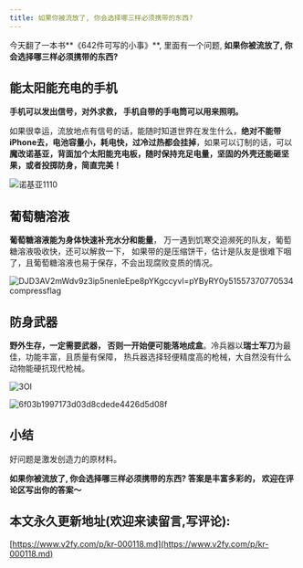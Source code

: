 ```yaml
---
title: 如果你被流放了, 你会选择哪三样必须携带的东西?
---
```


今天翻了一本书**《642件可写的小事》**, 里面有一个问题, **如果你被流放了, 你会选择哪三样必须携带的东西?**



## 能太阳能充电的手机

**手机可以发出信号，对外求救， 手机自带的手电筒可以用来照明。**

如果很幸运，流放地点有信号的话，能随时知道世界在发生什么，**绝对不能带iPhone去，电池容量小，耗电快，过冷过热都会挂掉**，如果可以订制的话，可以**魔改诺基亚，背面加个太阳能充电板，随时保持充足电量，坚固的外壳还能砸坚果，或者投掷防身，简直完美！**

![诺基亚1110](https://www.v2fy.com/asset/0i/jikemiji/jikemiji-md/kr-000118.assets/ceO9genT5KPKs.jpg)

## 葡萄糖溶液

**葡萄糖溶液能为身体快速补充水分和能量**， 万一遇到饥寒交迫濒死的队友，葡萄糖溶液吸收快，还可以解救一下， 如果带的是压缩饼干，估计是队友是很难下咽了，且葡萄糖溶液也易于保存，不会出现腐败变质的情况。



![DJD3AV2mWdv9z3ip5nenleEpe8pYKgccyvl=pYByRY0y51557370770534compressflag](https://www.v2fy.com/asset/0i/jikemiji/jikemiji-md/kr-000118.assets/DJD3AV2mWdv9z3ip5nenleEpe8pYKgccyvl=pYByRY0y51557370770534compressflag.png)



## 防身武器

**野外生存，一定需要武器， 否则一开始便可能落地成盒**。冷兵器以**瑞士军刀**为最佳，功能丰富，且质量有保障， 热兵器选择轻便精度高的枪械，大自然没有什么动物能硬抗现代枪械。



![3OI](https://www.v2fy.com/asset/0i/jikemiji/jikemiji-md/kr-000118.assets/3OI6bnbGLWoDRYMvYxyuXJWF7lpj6COm.jpg)



![6f03b1997173d03d8cdede4426d5d08f](https://www.v2fy.com/asset/0i/jikemiji/jikemiji-md/kr-000118.assets/6f03b1997173d03d8cdede4426d5d08f.jpg)



## 小结

好问题是激发创造力的原材料。

**如果你被流放了, 你会选择哪三样必须携带的东西?  答案是丰富多彩的， 欢迎在评论区写出你的答案～**




## 本文永久更新地址(欢迎来读留言,写评论):

[https://www.v2fy.com/p/kr-000118.md](https://www.v2fy.com/p/kr-000118.md)
